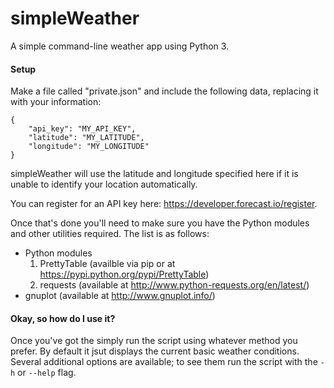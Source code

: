 simpleWeather
=============

A simple command-line weather app using Python 3.

#### Setup

Make a file called "private.json" and include the following data, replacing it with your information:

	{
		"api_key": "MY_API_KEY",
		"latitude": "MY_LATITUDE",
		"longitude": "MY_LONGITUDE"
	}

simpleWeather will use the latitude and longitude specified here if it
is unable to identify your location automatically.

You can register for an API key here: https://developer.forecast.io/register.

Once that's done you'll need to make sure you have the Python modules and
other utilities required. The list is as follows:

- Python modules
	1. PrettyTable (availble via pip or at https://pypi.python.org/pypi/PrettyTable)
	2. requests (available at http://www.python-requests.org/en/latest/)
- gnuplot (available at http://www.gnuplot.info/)


#### Okay, so how do I use it?

Once you've got the simply run the script using whatever method you prefer.
By default it jsut displays the current basic weather conditions. Several
additional options are available; to see them run the script with the `-h`
or `--help` flag.